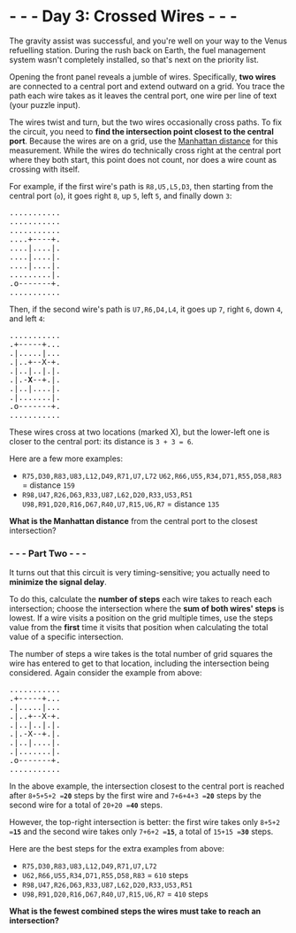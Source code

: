 # - - - Day 3: Crossed Wires - - -
The gravity assist was successful, and you're well on your way to the Venus refuelling station. During the rush back on Earth, the fuel management system wasn't completely installed, so that's next on the priority list.

Opening the front panel reveals a jumble of wires. Specifically, **two wires** are connected to a central port and extend outward on a grid. You trace the path each wire takes as it leaves the central port, one wire per line of text (your puzzle input).

The wires twist and turn, but the two wires occasionally cross paths. To fix the circuit, you need to **find the intersection point closest to the central port**. Because the wires are on a grid, use the [Manhattan distance](https://en.wikipedia.org/wiki/Taxicab_geometry) for this measurement. While the wires do technically cross right at the central port where they both start, this point does not count, nor does a wire count as crossing with itself.

For example, if the first wire's path is ``R8,U5,L5,D3``, then starting from the central port (``o``), it goes right ``8``, up ``5``, left ``5``, and finally down ``3``:

<pre>
...........
...........
...........
....+----+.
....|....|.
....|....|.
....|....|.
.........|.
.o-------+.
...........
</pre>

Then, if the second wire's path is ``U7,R6,D4,L4``, it goes up ``7``, right ``6``, down ``4``, and left ``4``:

<pre>
...........
.+-----+...
.|.....|...
.|..+--X-+.
.|..|..|.|.
.|.-<b>X</b>--+.|.
.|..|....|.
.|.......|.
.o-------+.
...........
</pre>

These wires cross at two locations (marked X), but the lower-left one is closer to the central port: its distance is ``3 + 3 = 6``.

Here are a few more examples:

* ``R75,D30,R83,U83,L12,D49,R71,U7,L72``
  ``U62,R66,U55,R34,D71,R55,D58,R83`` = distance ``159``
* ``R98,U47,R26,D63,R33,U87,L62,D20,R33,U53,R51``
  ``U98,R91,D20,R16,D67,R40,U7,R15,U6,R7`` = distance ``135``

**What is the Manhattan distance** from the central port to the closest intersection?


### - - - Part Two - - -

It turns out that this circuit is very timing-sensitive; you actually need to **minimize the signal delay**.

To do this, calculate the **number of steps** each wire takes to reach each intersection; choose the intersection where the **sum of both wires' steps** is lowest. If a wire visits a position on the grid multiple times, use the steps value from the **first** time it visits that position when calculating the total value of a specific intersection.

The number of steps a wire takes is the total number of grid squares the wire has entered to get to that location, including the intersection being considered. Again consider the example from above:

<pre>
...........
.+-----+...
.|.....|...
.|..+--X-+.
.|..|..|.|.
.|.-X--+.|.
.|..|....|.
.|.......|.
.o-------+.
...........
</pre>

In the above example, the intersection closest to the central port is reached after ``8+5+5+2 =``**``20``** steps by the first wire and ``7+6+4+3 =``**``20``** steps by the second wire for a total of ``20+20 =``**``40``** steps.

However, the top-right intersection is better: the first wire takes only ``8+5+2 =``**``15``** and the second wire takes only ``7+6+2 =``**``15``**, a total of ``15+15 =``**``30``** steps.

Here are the best steps for the extra examples from above:

* ``R75,D30,R83,U83,L12,D49,R71,U7,L72``
* ``U62,R66,U55,R34,D71,R55,D58,R83`` = ``610`` steps
* ``R98,U47,R26,D63,R33,U87,L62,D20,R33,U53,R51``
* ``U98,R91,D20,R16,D67,R40,U7,R15,U6,R7`` = ``410`` steps

**What is the fewest combined steps the wires must take to reach an intersection?**
